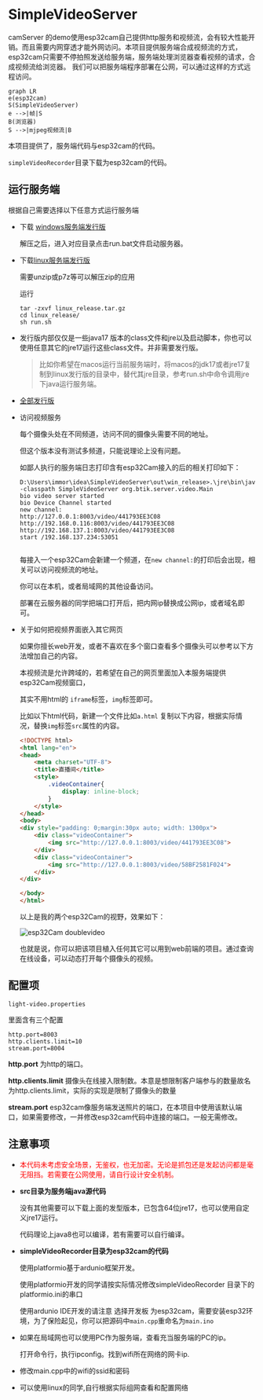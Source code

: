 # SimpleVideoServer

camServer 的demo使用esp32cam自己提供http服务和视频流，会有较大性能开销。而且需要内网穿透才能外网访问。本项目提供服务端合成视频流的方式，esp32cam只需要不停拍照发送给服务端，服务端处理浏览器查看视频的请求，合成视频流给浏览器。
我们可以把服务端程序部署在公网，可以通过这样的方式远程访问。

```mermaid
graph LR
e(esp32cam)
S(SimpleVideoServer)
e -->|帧|S
B(浏览器)
S -->|mjpeg视频流|B
```

本项目提供了，服务端代码与esp32cam的代码。

`simpleVideoRecorder`目录下载为esp32cam的代码。


## 运行服务端

根据自己需要选择以下任意方式运行服务端

* 下载 [windows服务端发行版](https://gitcode.net/qq_26700087/simpleVideoServer/uploads/bcafcb53130a277f3b6f92f8c83249a7/win_release.zip)

  解压之后，进入对应目录点击run.bat文件启动服务器。

* 下载[linux服务端发行版](https://gitcode.net/qq_26700087/simpleVideoServer/uploads/83402dcffb269aac326a2f5649ef6970/linux_release.tar.gz)

  需要unzip或p7z等可以解压zip的应用

  运行

  ```shell
  tar -zxvf linux_release.tar.gz
  cd linux_release/
  sh run.sh
  ```

* 发行版内部仅仅是一些java17 版本的class文件和jre以及启动脚本，你也可以使用任意其它的jre17运行这些class文件。并非需要发行版。

  > 比如你希望在macos运行当前服务端时，将macos的jdk17或者jre17复制到linux发行版的目录中，替代其jre目录，参考run.sh中命令调用jre下java运行服务端。

* [全部发行版](https://gitcode.net/qq_26700087/simpleVideoServer/-/releases?spm=1033.2243.3001.5877)

* 访问视频服务

  每个摄像头处在不同频道，访问不同的摄像头需要不同的地址。

  但这个版本没有测试多频道，只能说理论上没有问题。

  如鄙人执行的服务端日志打印含有esp32Cam接入的后的相关打印如下：

  ```
  D:\Users\immor\idea\SimpleVideoServer\out\win_release>.\jre\bin\java -classpath SimpleVideoServer org.btik.server.video.Main
  bio video server started
  bio Device Channel started
  new channel:
  http://127.0.0.1:8003/video/441793EE3C08
  http://192.168.0.116:8003/video/441793EE3C08
  http://192.168.137.1:8003/video/441793EE3C08
  start /192.168.137.234:53051
  
  
  ```

  每接入一个esp32Cam会新建一个频道，在`new channel:`的打印后会出现，相关可以访问视频流的地址。

  你可以在本机，或者局域网的其他设备访问。

  部署在云服务器的同学把端口打开后，把内网ip替换成公网ip，或者域名即可。

  

* 关于如何把视频界面嵌入其它网页

  如果你擅长web开发，或者不喜欢在多个窗口查看多个摄像头可以参考以下方法增加自己的内容。

  

  本视频流是允许跨域的，若希望在自己的网页里面加入本服务端提供esp32Cam视频窗口，

  其实不用html的 `iframe`标签，`img`标签即可。

  比如以下html代码，新建一个文件比如`a.html` 复制以下内容，根据实际情况，替换`img`标签`src`属性的内容。

  ```html
  <!DOCTYPE html>
  <html lang="en">
  <head>
      <meta charset="UTF-8">
      <title>直播间</title>
      <style>
          .videoContainer{
              display: inline-block;
          }
      </style>
  </head>
  <body>
  <div style="padding: 0;margin:30px auto; width: 1300px">
      <div class="videoContainer">
          <img src="http://127.0.0.1:8003/video/441793EE3C08">
      </div>
      <div class="videoContainer">
          <img src="http://127.0.0.1:8003/video/58BF2581F024">
      </div>
  </div>
  
  </body>
  </html>
  ```

  以上是我的两个esp32Cam的视野，效果如下：

  ![esp32Cam doublevideo](https://img-blog.csdnimg.cn/ca9e5e19fa5742b8a7c698845078e0ab.gif#pic_center)

  也就是说，你可以把该项目植入任何其它可以用到web前端的项目。通过查询在线设备，可以动态打开每个摄像头的视频。

  

## 配置项

`light-video.properties`

里面含有三个配置

```properties
http.port=8003
http.clients.limit=10
stream.port=8004
```

**http.port** 为http的端口。

**http.clients.limit** 摄像头在线接入限制数。本意是想限制客户端参与的数量故名为http.clients.limit，实际的实现是限制了摄像头的数量

**stream.port** esp32cam像服务端发送照片的端口，在本项目中使用该默认端口，如果需要修改，一并修改esp32cam代码中连接的端口。一般无需修改。



## 注意事项

* <span style="color:#f00">本代码未考虑安全场景，无鉴权，也无加密。无论是抓包还是发起访问都是毫无阻挡。若需要在公网使用，请自行设计安全机制。</span>

* **src目录为服务端java源代码**

  没有其他需要可以下载上面的发型版本，已包含64位jre17，也可以使用自定义jre17运行。

  代码理论上java8也可以编译，若有需要可以自行编译。

  

* **simpleVideoRecorder目录为esp32cam的代码**

  使用platformio基于ardunio框架开发。

  使用platformio开发的同学请按实际情况修改simpleVideoRecorder 目录下的platformio.ini的串口

  

  使用ardunio IDE开发的请注意 选择开发板 为esp32cam，需要安装esp32环境，为了保险起见，你可以把源码中`main.cpp`重命名为`main.ino`

  

* 如果在局域网也可以使用PC作为服务端，查看充当服务端的PC的ip。

  打开命令行，执行ipconfig。找到wifi所在网络的网卡ip.

  

* 修改main.cpp中的wifi的ssid和密码

  
  
* 可以使用linux的同学,自行根据实际组网查看和配置网络

  
  
  
